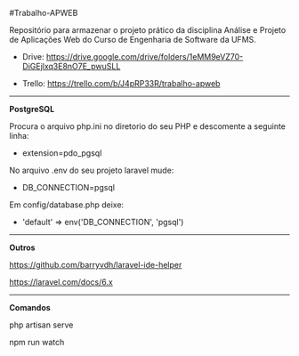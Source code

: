 #Trabalho-APWEB

Repositório para armazenar o projeto prático da disciplina Análise e Projeto de Aplicações Web do Curso de Engenharia de Software da UFMS.

 - Drive: https://drive.google.com/drive/folders/1eMM9eVZ70-DiGEjlxq3E8nO7E_pwuSLL
 
 - Trello: https://trello.com/b/J4pRP33R/trabalho-apweb

---

**PostgreSQL**

Procura o arquivo php.ini no diretorio do seu PHP e descomente a seguinte linha:
- extension=pdo_pgsql

No arquivo .env do seu projeto laravel mude:
- DB_CONNECTION=pgsql

Em config/database.php deixe:
- 'default' => env('DB_CONNECTION', 'pgsql')

---

**Outros**

https://github.com/barryvdh/laravel-ide-helper

https://laravel.com/docs/6.x

---

**Comandos**

php artisan serve

npm run watch
